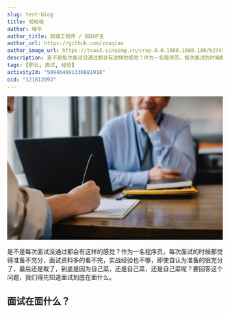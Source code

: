```yaml
---
slug: test-blog
title: 啦啦啦
author: 峰华
author_title: 前端工程师 / B站UP主
author_url: https://github.com/zxuqian
author_image_url: https://tvax3.sinaimg.cn/crop.0.0.1080.1080.180/b2745d44ly8g8s4muqeggj20u00u0n0k.jpg?KID=imgbed,tva&Expires=1582389585&ssig=EvXmyu%2FXsX
description: 是不是每次面试没通过都会有这样的感觉？作为一名程序员，每次面试的时候都觉得准备不充分，面试资料多的看不完，实战经验也不够，即使自认为准备的很充分了，最后还是栽了，到底是因为自己菜，还是自己菜，还是自己菜呢？要回答这个问题，我们得先知道面试到底在面什么。
tags: [职业, 面试, 经验]
activityId: "509464691330881918"
oid: "121812093"
---
```


![面试](./img/2021-04-02-interview-failed-recover/interview.webp)

是不是每次面试没通过都会有这样的感觉？作为一名程序员，每次面试的时候都觉得准备不充分，面试资料多的看不完，实战经验也不够，即使自认为准备的很充分了，最后还是栽了，到底是因为自己菜，还是自己菜，还是自己菜呢？要回答这个问题，我们得先知道面试到底在面什么。

## 面试在面什么？